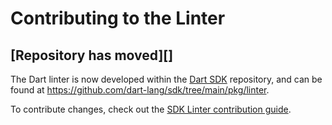 Contributing to the Linter
==========================

## [Repository has moved][]

The Dart linter is now developed within the [Dart SDK][] repository,
and can be found at https://github.com/dart-lang/sdk/tree/main/pkg/linter.

To contribute changes, check out the [SDK Linter contribution guide][].

[Dart SDK]: https://github.com/dart-lang/sdk
[SDK Linter contribution guide]: https://github.com/dart-lang/sdk/blob/main/pkg/linter/CONTRIBUTING.md



